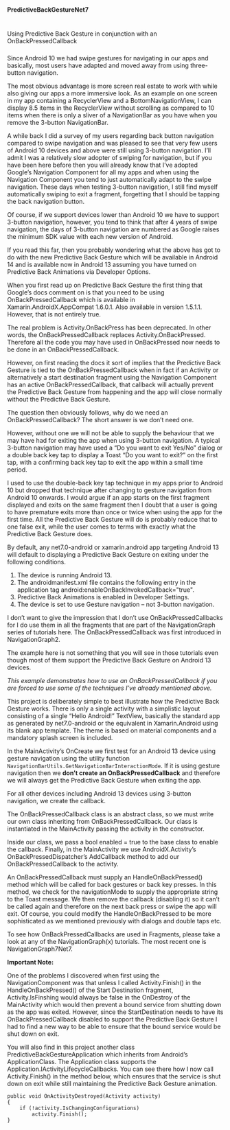 #
**PredictiveBackGestureNet7**
#

###
Using Predictive Back Gesture in conjunction with an OnBackPressedCallback 
###


Since Android 10 we had swipe gestures for navigating in our apps and basically, most users have adapted and moved away from using three-button navigation. 

The most obvious advantage is more screen real estate to work with while also giving our apps a more immersive look. As an example on one screen in my app containing a RecyclerView and a BottomNavigationView, I can display 8.5 items in the RecyclerView without scrolling as compared to 10 items when there is only a sliver of a NavigationBar as you have when you remove the 3-button NavigationBar.

A while back I did a survey of my users regarding back button navigation compared to swipe navigation and was pleased to see that very few users of Android 10 devices and above were still using 3-button navigation. I’ll admit I was a relatively slow adopter of swiping for navigation, but if you have been here before then you will already know that I’ve adopted Google’s Navigation Component for all my apps and when using the Navigation Component you tend to just automatically adapt to the swipe navigation. These days when testing 3-button navigation, I still find myself automatically swiping to exit a fragment, forgetting that I should be tapping the back navigation button.

Of course, if we support devices lower than Android 10 we have to support 3-button navigation, however, you tend to think that after 4 years of swipe navigation, the days of 3-button navigation are numbered as Google raises the minimum SDK value with each new version of Android.

If you read this far, then you probably wondering what the above has got to do with the new Predictive Back Gesture which will be available in Android 14 and is available now in Android 13 assuming you have turned on Predictive Back Animations via Developer Options.  

When you first read up on Predictive Back Gesture the first thing that Google’s docs comment on is that you need to be using  OnBackPressedCallback which is available in Xamarin.AndroidX.AppCompat 1.6.0.1. Also available in version 1.5.1.1. However, that is not entirely true.

The real problem is Activity.OnBackPress has been deprecated. In other words, the OnBackPressedCallback replaces Activity.OnBackPressed. Therefore all the code you may have used in OnBackPressed now needs to be done in an OnBackPressedCallback.

However, on first reading the docs it sort of implies that the Predictive Back Gesture is tied to the OnBackPressedCallback when in fact if an Activity or alternatively a start destination fragment using the Navigation Component has an active OnBackPressedCallback, that callback will actually prevent the Predictive Back Gesture from happening and the app will close normally without the Predictive Back Gesture.

The question then obviously follows, why do we need an OnBackPressedCallback? The short answer is we don’t need one.  

However, without one we will not be able to supply the behaviour that we may have had for exiting the app when using 3-button navigation. A typical 3-button navigation may have used a “Do you want to exit Yes/No” dialog or a double back key tap to display a Toast “Do you want to exit?” on the first tap, with a confirming back key tap to exit the app within a small time period. 

I used to use the double-back key tap technique in my apps prior to Android 10 but dropped that technique after changing to gesture navigation from Android 10 onwards. I would argue if an app starts on the first fragment displayed and exits on the same fragment then I doubt that a user is going to have premature exits more than once or twice when using the app for the first time. All the Predictive Back Gesture will do is probably reduce that to one false exit, while the user comes to terms with exactly what the Predictive Back Gesture does.

By default, any net7.0-android or xamarin.android app targeting Android 13 will default to displaying a Predictive Back Gesture on exiting under the following conditions. 

1.	The device is running Android 13.
2.	The androidmanifest.xml file contains the following entry in the application tag android:enableOnBackInvokedCallback="true". 
3.	Predictive Back Animations is enabled in Developer Settings.
4.	The device is set to use Gesture navigation – not 3-button navigation.

I don’t want to give the impression that I don’t use OnBackPressedCallbacks for I do use them in all the fragments that are part of the NavigationGraph series of tutorials here. The OnBackPressedCallback was first introduced in NavigationGraph2.

The example here is not something that you will see in those tutorials even though most of them support the Predictive Back Gesture on Android 13 devices. 

*This example demonstrates how to use an OnBackPressedCallback if you are forced to use some of the techniques I’ve already mentioned above.*

This project is deliberately simple to best illustrate how the Predictive Back Gesture works. There is only a single activity with a simplistic layout consisting of a single “Hello Android!” TextView, basically the standard app as generated by net7.0-android or the equivalent in Xamarin.Android using its blank app template. The theme is based on material components and a mandatory splash screen is included.

In the MainActivity’s OnCreate we first test for an Android 13 device using gesture navigation using the utility function ```NavigationBarUtils.GetNavigationBarInteractionMode```. If it is using gesture navigation then we **don’t create an OnBackPressedCallback** and therefore we will always get the Predictive Back Gesture when exiting the app.

For all other devices including Android 13 devices using 3-button navigation, we create the callback. 

The OnBackPressedCallback class is an abstract class, so we must write our own class inheriting from OnBackPressedCallback. Our class is instantiated in the MainActivity passing the activity in the constructor. 

Inside our class, we pass a bool enabled = true to the base class to enable the callback. Finally, in the MainActivity we use AndroidX.Activity’s OnBackPressedDispatcher’s AddCallback method to add our OnBackPressedCallback to the activity. 

An OnBackPressedCallback must supply an HandleOnBackPressed() method which will be called for back gestures or back key presses. In this method, we check for the navigationMode to supply the appropriate string to the Toast message. We then remove the callback (disabling it) so it can’t be called again and therefore on the next back press or swipe the app will exit. Of course, you could modify the HandleOnBackPressed to be more sophisticated as we mentioned previously with dialogs and double taps etc.

To see how OnBackPressedCallbacks are used in Fragments, please take a look at any of the NavigationGraph(x) tutorials. The most recent one is NavigationGraph7Net7.

**Important Note:**

One of the problems I discovered when first using the NavigationComponent was that unless I called Activity.Finish() in the HandleOnBackPressed() of the Start Destination fragment, Activity.IsFinshing would always be false in the OnDestroy of the MainActivity which would then prevent a bound service from shutting down as the app was exited. However, since the StartDestination needs to have its OnBackPressedCallback disabled to support the Predictive Back Gesture I had to find a new way to be able to ensure that the bound service would be shut down on exit.

You will also find in this project another class PredictiveBackGestureApplication which inherits from Android’s ApplicationClass. The Application class supports the Application.IActivityLifecycleCallbacks. You can see there how I now call Activity.Finish() in the method below, which ensures that the service is shut down on exit while still maintaining the Predictive Back Gesture animation.

```
public void OnActivityDestroyed(Activity activity)
{
	if (!activity.IsChangingConfigurations)
		activity.Finish();
}
```







